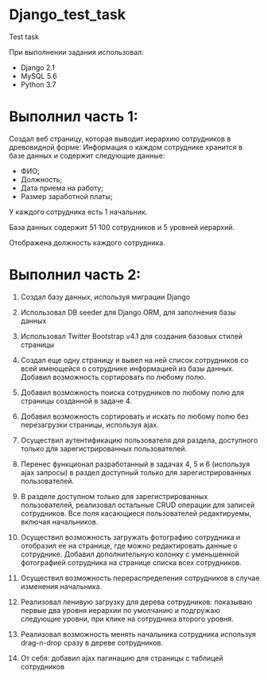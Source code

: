 # Django_test_task
Test task

  При выполнении задания использовал:
- Django 2.1
- MySQL 5.6
- Python 3.7

# Выполнил часть 1:

  Создал веб страницу, которая выводит иерархию сотрудников в древовидной форме:
Информация о каждом сотруднике хранится в базе данных и содержит следующие данные:
- ФИО;
- Должность;
- Дата приема на работу;
- Размер заработной платы;

У каждого сотрудника есть 1 начальник.

База данных содержит 51 100 сотрудников и 5 уровней иерархий.

Отображена должность каждого сотрудника.


# Выполнил часть 2:

1. Создал базу данных, используя миграции Django
2. Использовал DB seeder для Django ORM, для заполнения базы данных
3. Использовал Twitter Bootstrap v4.1 для создания базовых стилей страницы
4. Создал еще одну страницу и вывел на ней список сотрудников со всей 
имеющейся о сотруднике информацией из базы данных. Добавил возможность
сортировать по любому полю.
5. Добавил возможность поиска сотрудников по любому полю для страницы
созданной в задаче 4.
6. Добавил возможность сортировать и искать по любому полю без перезагрузки
страницы, используя ajax.
7. Осуществил аутентификацию пользователя для раздела, 
доступного только для зарегистрированных пользователей.
8. Перенес функционал разработанный в задачах 4, 5 и 6 (используя ajax
запросы) в раздел доступный только для зарегистрированных пользователей.
9. В разделе доступном только для зарегистрированных пользователей,
реализовал остальные CRUD операции для записей сотрудников. 
Все поля касающиеся пользователей редактируемы, включая начальников.
10. Осуществил возможность загружать фотографию сотрудника и отобразил ее
на странице, где можно редактировать данные о сотруднике. 
Добавил дополнительную колонку с уменьшенной фотографией сотрудника на
странице списка всех сотрудников.
11. Осуществил возможность перераспределения сотрудников в случае
изменения начальника.
12. Реализовал ленивую загрузку для дерева сотрудников: показываю
первые два уровня иерархии по умолчанию и подгружаю следующие
уровни, при клике на сотрудника второго уровня.
13. Реализовал возможность менять начальника сотрудника используя drag-n-drop
сразу в дереве сотрудников.

14. От себя: добавил ajax пагинацию для страницы с таблицей сотрудников
